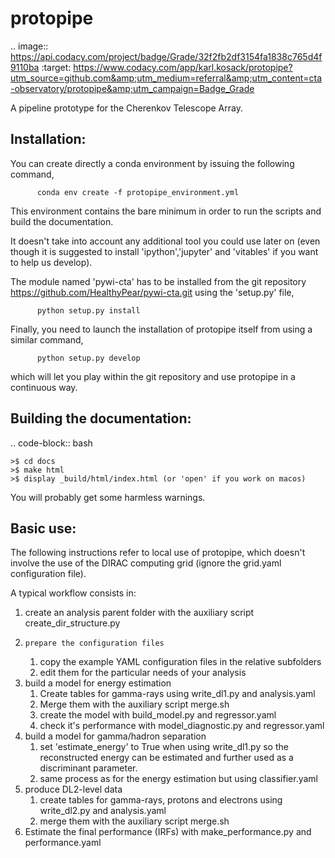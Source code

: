 protopipe
=========

.. image:: https://api.codacy.com/project/badge/Grade/32f2fb2df3154fa1838c765d4f9110ba
    :target: https://www.codacy.com/app/karl.kosack/protopipe?utm_source=github.com&amp;utm_medium=referral&amp;utm_content=cta-observatory/protopipe&amp;utm_campaign=Badge_Grade

A pipeline prototype for the Cherenkov Telescope Array.

Installation:
-------------

You can create directly a conda environment by issuing the following command,

          conda env create -f protopipe_environment.yml

This environment contains the bare minimum in order to run the scripts and build the documentation. 

It doesn't take into account any additional tool you could use later on (even though it is suggested to install 'ipython','jupyter' and 'vitables' if you want to help us develop). 

The module named 'pywi-cta' has to be installed from the git repository https://github.com/HealthyPear/pywi-cta.git using the 'setup.py' file,

          python setup.py install

Finally, you need to launch the installation of protopipe itself from using a similar command,

          python setup.py develop
          
which will let you play within the git repository and use protopipe in a continuous way.

Building the documentation:
---------------------------

.. code-block:: bash

	>$ cd docs
	>$ make html
	>$ display _build/html/index.html (or 'open' if you work on macos)
  
You will probably get some harmless warnings.

Basic use:
----------

The following instructions refer to local use of protopipe, which doesn't
involve the use of the DIRAC computing grid (ignore the grid.yaml configuration file).

A typical workflow consists in:

 1. create an analysis parent folder with the auxiliary script create_dir_structure.py
 2.     prepare the configuration files
    1. copy the example YAML configuration files in the relative subfolders
    2. edit them for the particular needs of your analysis
 3. build a model for energy estimation
    1. Create tables for gamma-rays using write_dl1.py and analysis.yaml
    2. Merge them with the auxiliary script merge.sh
    3. create the model with build_model.py and regressor.yaml
    4. check it's performance with model_diagnostic.py and regressor.yaml
 4. build a model for gamma/hadron separation
    1. set 'estimate_energy' to True when using write_dl1.py so the reconstructed energy can be estimated and further used as a discriminant parameter.
    2. same process as for the energy estimation but using classifier.yaml
 5. produce DL2-level data
    1. create tables for gamma-rays, protons and electrons using write_dl2.py and analysis.yaml
    2. merge them with the auxiliary script merge.sh
 6. Estimate the final performance (IRFs) with make_performance.py and performance.yaml
